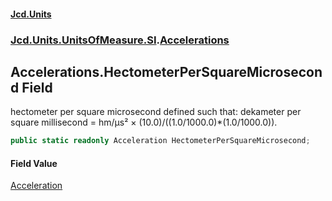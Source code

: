 #### [Jcd.Units](index 'index')
### [Jcd.Units.UnitsOfMeasure.SI](Jcd.Units.UnitsOfMeasure.SI 'Jcd.Units.UnitsOfMeasure.SI').[Accelerations](Accelerations 'Jcd.Units.UnitsOfMeasure.SI.Accelerations')

## Accelerations.HectometerPerSquareMicrosecond Field

hectometer per square microsecond defined such that: dekameter per square millisecond = hm/μs² ×
(10.0)/((1.0/1000.0)*(1.0/1000.0)).

```csharp
public static readonly Acceleration HectometerPerSquareMicrosecond;
```

#### Field Value
[Acceleration](Acceleration 'Jcd.Units.UnitTypes.Acceleration')